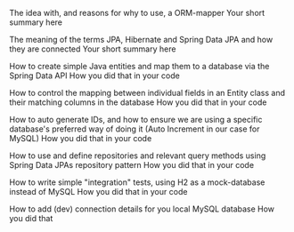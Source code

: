 The idea with, and reasons for why to use, a ORM-mapper
   Your short summary here
   
The meaning of the terms JPA, Hibernate and Spring Data JPA and how they are connected
   Your short summary here
   
How to create simple Java entities and map them to a database via the Spring Data API
   How you did that in your code
   
How to control the mapping between individual fields in an Entity class and their matching columns in the database
   How you did that in your code
   
How to auto generate IDs, and how to ensure we are using  a specific database's preferred way of doing it (Auto Increment in our case for  MySQL)
   How you did that in your code
   
How to use and define repositories and relevant query methods using Spring Data JPAs repository pattern
   How you did that in your code
   
How to write simple "integration" tests, using H2 as a mock-database instead of MySQL
   How you did that in your code
   
How to add (dev) connection details for you local MySQL database
   How you did that
